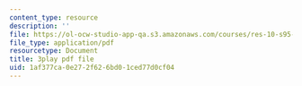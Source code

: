 ```yaml
---
content_type: resource
description: ''
file: https://ol-ocw-studio-app-qa.s3.amazonaws.com/courses/res-10-s95-physics-of-covid-19-transmission-fall-2020/1af377ca0e272f626bd01ced77d0cf04_NJST-IUGBUA.pdf
file_type: application/pdf
resourcetype: Document
title: 3play pdf file
uid: 1af377ca-0e27-2f62-6bd0-1ced77d0cf04
---
```

